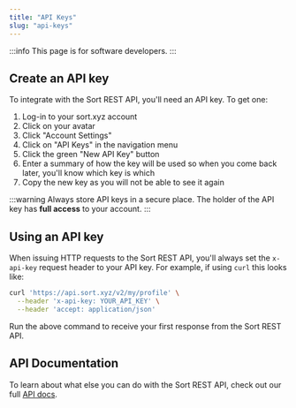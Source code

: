 ```yaml
---
title: "API Keys"
slug: "api-keys"
---
```

:::info
This page is for software developers.
:::

## Create an API key

To integrate with the Sort REST API, you'll need an API key. To get one:

1. Log-in to your sort.xyz account
2. Click on your avatar
3. Click "Account Settings"
4. Click on "API Keys" in the navigation menu
5. Click the green "New API Key" button
6. Enter a summary of how the key will be used so when you come back later, you'll know which key is which
7. Copy the new key as you will not be able to see it again

:::warning
Always store API keys in a secure place. The holder of the API key has **full access** to your account.
:::

## Using an API key

When issuing HTTP requests to the Sort REST API, you'll always set the `x-api-key` request header to your API key. For example, if using `curl` this looks like:

```bash
curl 'https://api.sort.xyz/v2/my/profile' \
  --header 'x-api-key: YOUR_API_KEY' \
  --header 'accept: application/json'
```

Run the above command to receive your first response from the Sort REST API.

## API Documentation

To learn about what else you can do with the Sort REST API, check out our full [API docs](https://api.sort.xyz/docs).
